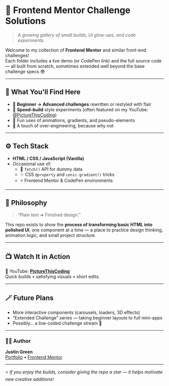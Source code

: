# 🎨 Frontend Mentor Challenge Solutions

> _A growing gallery of small builds, UI glow-ups, and code experiments._

Welcome to my collection of **Frontend Mentor** and similar front-end challenges!  
Each folder includes a live demo (or CodePen link) and the full source code — all built from scratch, sometimes extended well beyond the base challenge specs 😎

---

## 🧩 What You'll Find Here

- 🔹 **Beginner → Advanced challenges** rewritten or restyled with flair
- 🔹 **Speed-build** style experiments (often featured on my YouTube: [@PictureThisCoding](https://www.youtube.com/@PictureThisCoding))
- 🔹 Fun uses of animations, gradients, and pseudo-elements
- 🔹 A touch of over-engineering, because why not

---

## ⚙️ Tech Stack

- **HTML / CSS / JavaScript (Vanilla)**
- Occasional use of:
  - 🧠 `fetch()` API for dummy data
  - ✨ CSS `@property` and `conic-gradient()` tricks
  - ⚡ Frontend Mentor & CodePen environments

---

## 🧠 Philosophy

> “Plain text ➜ Finished design.”

This repo exists to show the **process of transforming basic HTML into polished UI**, one component at a time — a place to practice design thinking, animation logic, and small project structure.

---

## 📺 Watch It in Action

🎥 YouTube: [**PictureThisCoding**](https://www.youtube.com/@PictureThisCoding)  
Quick builds • satisfying visuals • short edits.

---

## 🪄 Future Plans

- More interactive components (carousels, loaders, 3D effects)
- “Extended Challenge” series — taking beginner layouts to full mini-apps
- Possibly… a live-coded challenge stream 👀

---

### 🧑‍💻 Author

**Justin Green**  
[Portfolio](https://jgreen721dev.com) • [Frontend Mentor](https://www.frontendmentor.io/profile/jgreen721)

---

⭐ _If you enjoy the builds, consider giving the repo a star — it helps motivate new creative additions!_
